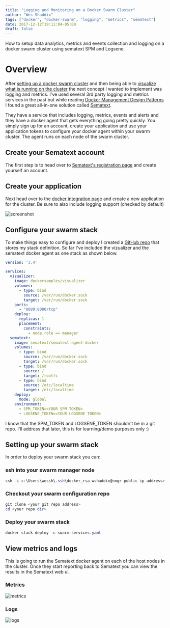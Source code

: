 ```yaml
---
title: "Logging and Monitoring on a Docker Swarm Cluster"
author: "Wes Shaddix"
tags: ["docker", "docker-swarm", "logging", "metrics", "sematext"]
date: 2017-12-12T19:11:04-05:00
draft: false
---
```


How to setup data analytics, metrics and events collection and logging on a docker swarm cluster using sematext SPM and Logsene.

<!--more-->

# Overview

After [setting up a docker swarm cluster](http://www.wesshaddix.com/post/three-node-docker-swarm-cluster/) and then being able to [visualize what is running on the cluster](http://www.wesshaddix.com/post/visualizing-a-docker-swarm-cluster/) the next concept I wanted to implement was logging and metrics. I've used several 3rd party logging and metrics services in the past but while reading [Docker Management Design Patterns](https://www.amazon.com/Docker-Management-Design-Patterns-Services/dp/148422972X) I found a great all-in-one solution called [Sematext](https://sematext.com/).

They have a service that includes logging, metrics, events and alerts and they have a docker agent that gets everything going pretty quickly. You simply sign up for an account, create your application and use your application tokens to configure your docker agent within your swarm cluster. The agent runs on each node of the swarm cluster.

## Create your Sematext account

The first step is to head over to [Sematext's registration page](https://apps.sematext.com/ui/registration) and create yourself an account.

## Create your application

Next head over to the [docker integration page](https://apps.sematext.com/ui/integrations/create/docker) and create a new application for the cluster. Be sure to also include logging support (checked by default)

![screenshot](/img/sematext-new-app.png)

## Configure your swarm stack

To make things easy to configure and deploy I created a [GitHub repo](https://github.com/wshaddix/docker-swarm-config) that stores my stack definition. So far I've included the vizualizer and the sematext docker agent as one stack as shown below.

```yml
version: '3.4'

services:
  vizualizer:
    image: dockersamples/visualizer
    volumes:
      - type: bind
        source: /var/run/docker.sock
        target: /var/run/docker.sock
    ports:
      - "8080:8080/tcp"
    deploy:
      replicas: 1
      placement:
        constraints:
          - node.role == manager
  sematext:
    image: sematext/sematext-agent-docker
    volumes:
      - type: bind
        source: /var/run/docker.sock
        target: /var/run/docker.sock
      - type: bind
        source: /
        target: /rootfs
      - type: bind
        source: /etc/localtime
        target: /etc/localtime
    deploy:
      mode: global
    environment:
      - SPM_TOKEN=<YOUR SPM TOKEN>
      - LOGSENE_TOKEN=<YOUR LOGSENE TOKEN>
```

I know that the SPM_TOKEN and LOGSENE_TOKEN shouldn't be in a git repo. I'll address that later, this is for learning/demo purposes only :)

## Setting up your swarm stack

In order to deploy your swarm stack you can:

### ssh into your swarm manager node

```powershell
ssh -i c:\Users\wessh\.ssh\docker_rsa wshaddix@<mgr public ip address>
```

### Checkout your swarm configuration repo

```powershell
git clone <your git repo address>
cd <your repo dir>
```

### Deploy your swarm stack

```powershell
docker stack deploy -c swarm-services.yaml
```

## View metrics and logs

This is going to run the Sematext docker agent on each of the host nodes in the cluster. Once they start reporting back to Sematext you can view the results in the Sematext web ui.

### Metrics

![metrics](/img/sematext-metrics.png)

### Logs

![logs](/img/sematext-logs.png)